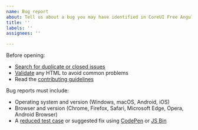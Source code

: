 ```yaml
---
name: Bug report
about: Tell us about a bug you may have identified in CoreUI Free Angular Admin Template.
title: ''
labels: ''
assignees: ''

---
```


Before opening:

- [Search for duplicate or closed issues](https://github.com/coreui/MiSurvey-admin/issues?utf8=%E2%9C%93&q=is%3Aissue)
- [Validate](https://html5.validator.nu/) any HTML to avoid common problems
- Read the [contributing guidelines](https://github.com/coreui/MiSurvey-admin/blob/v4-dev/.github/CONTRIBUTING.md)

Bug reports must include:

- Operating system and version (Windows, macOS, Android, iOS)
- Browser and version (Chrome, Firefox, Safari, Microsoft Edge, Opera, Android Browser)
- A [reduced test case](https://css-tricks.com/reduced-test-cases/) or suggested fix using [CodePen](https://codepen.io/) or [JS Bin](https://jsbin.com/)
